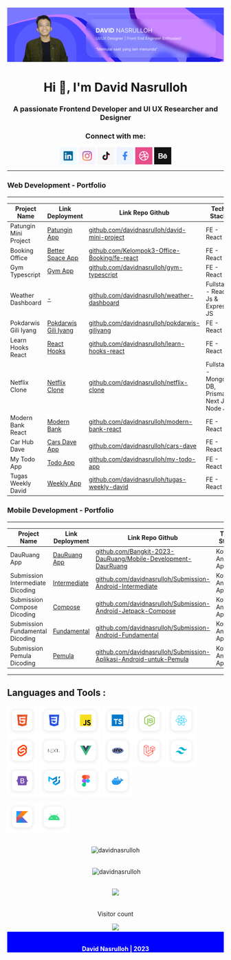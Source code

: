 ![file1](./img/davidHeader.jpg)

<h1 align="center">Hi 👋, I'm David Nasrulloh</h1>
<h3 align="center">A passionate Frontend Developer and UI UX Researcher and Designer</h3>

<h3 align="center">Connect with me:</h3>
<p align="center">
	<a href="https://linkedin.com/in/davidnasrulloh" target="blank"><img align="center" src="./img/icon-sosmed/linkedin.png" alt="davidnasrulloh" height="40" width="40" /></a>
	<a href="https://instagram.com/davidnasrulloh_" target="blank"><img align="center" src="./img/icon-sosmed/instagram.png" alt="davidnasrulloh_" height="40" width="40" /></a>
	<a href="https://www.tiktok.com/@davidnasrulloh" target="blank"><img align="center" src="./img/icon-sosmed/tiktok.png" alt="davidnasrulloh" height="40" width="40" /></a>
	<a href="https://www.facebook.com/nasrullohdavid/" target="blank"><img align="center" src="./img/icon-sosmed/facebook.png" alt="nasrullohdavid" height="40" width="40" /></a>
	<a href="https://dribbble.com/davidnasrulloh" target="blank"><img align="center" src="./img/icon-sosmed/dribble.png" alt="davidnasrulloh" height="40" width="40" /></a>
	<a href="https://www.behance.net/davidnasrulloh" target="blank"><img align="center" src="./img/icon-sosmed/behance.png" alt="davidnasrulloh" height="40" width="40" /></a>
</p>

---

### Web Development - Portfolio 

---

| Project Name          | Link Deployment                                                 | Link Repo Github                                                | Tech Stack 	                                             	|
| --------------------- | --------------------------------------------------------------- | --------------------------------------------------------------- | ----------------------------------------------------------------- |
| Patungin Mini Project | [Patungin App](https://patungin-miniproject-david.netlify.app/) | [github.com/davidnasrulloh/david-mini-project](https://github.com/davidnasrulloh/david-mini-project)          | FE - React Js 							|
| Booking Office        | [Better Space App](https://betterspace.netlify.app/)            | [github.com/Kelompok3-Office-Booking/fe-react](https://github.com/Kelompok3-Office-Booking/fe-react)          | FE - React Js 							|
| Gym Typescript        | [Gym App](https://belajar-typescript.netlify.app/)              | [github.com/davidnasrulloh/gym-typescript](https://github.com/davidnasrulloh/gym-typescript)              | FE - React Js 							|
| Weather Dashboard	| [-]()							          | [github.com/davidnasrulloh/weather-dashboard](https://github.com/davidnasrulloh/weather-dashboard)      	    | Fullstack - React Js & Express JS					|
| Pokdarwis Gili Iyang  | [Pokdarwis Gili Iyang](https://giliiyang-banraas.netlify.app)   | [github.com/davidnasrulloh/pokdarwis-giliyang](https://github.com/davidnasrulloh/pokdarwis-giliyang)          | FE - React Js 							|
| Learn Hooks React     | [React Hooks](https://learn-react-hooks-david.netlify.app/)     | [github.com/davidnasrulloh/learn-hooks-react](https://github.com/davidnasrulloh/learn-hooks-react)           | FE - React Js							|
| Netflix Clone         | [Netflix Clone](https://netflix-clone-david.vercel.app/)        | [github.com/davidnasrulloh/netflix-clone](https://github.com/davidnasrulloh/netflix-clone)               | Fullstack - Mongo DB, Prisma, Next Js, Node Js			|
| Modern Bank React     | [Modern Bank](https://modern-bank-david.netlify.app/)           | [github.com/davidnasrulloh/modern-bank-react](https://github.com/davidnasrulloh/modern-bank-react)           | FE - React Js 							|
| Car Hub Dave          | [Cars Dave App](https://cars-dave-nextjs.vercel.app/)           | [github.com/davidnasrulloh/cars-dave](https://github.com/davidnasrulloh/cars-dave)                   | FE - React Js 							|
| My Todo App           | [Todo App](https://todo-dave.netlify.app/)                      | [github.com/davidnasrulloh/my-todo-app](https://github.com/davidnasrulloh/my-todo-app)                 | FE - React Js 							|
| Tugas Weekly David    | [Weekly App](https://tugas-weekly-david.netlify.app/)           | [github.com/davidnasrulloh/tugas-weekly-david](https://github.com/davidnasrulloh/tugas-weekly-david)          | FE - React Js 							|	 


### Mobile Development - Portfolio 

---

| Project Name          | Link Deployment                                                 | Link Repo Github                                                | Tech Stack                                                      |
| --------------------- | --------------------------------------------------------------- | --------------------------------------------------------------- | --------------------------------------------------------------- |
| DauRuang App				| [DauRuang App](https://github.com/Bangkit-2023-DauRuang/Mobile-Development-DaurRuang/releases/tag/dauruang) 		| [github.com/Bangkit-2023-DauRuang/Mobile-Development-DaurRuang](https://github.com/Bangkit-2023-DauRuang/Mobile-Development-DaurRuang)         	| Kotlin - Android App           |
| Submission Intermediate Dicoding	| [Intermediate](https://github.com/davidnasrulloh/Submission-Android-Intermediate/releases/tag/v0.0.1) 		| [github.com/davidnasrulloh/Submission-Android-Intermediate](https://github.com/davidnasrulloh/Submission-Android-Intermediate)          		| Kotlin - Android App           |
| Submission Compose Dicoding		| [Compose](https://github.com/davidnasrulloh/Submission-Android-Jetpack-Compose/releases/tag/v1.0.0) 			| [github.com/davidnasrulloh/Submission-Android-Jetpack-Compose](https://github.com/davidnasrulloh/Submission-Android-Jetpack-Compose)          	| Kotlin - Android App           |
| Submission Fundamental Dicoding	| [Fundamental](https://github.com/davidnasrulloh/Submission-Android-Fundamental/releases/tag/v0.0.1) 			| [github.com/davidnasrulloh/Submission-Android-Fundamental](https://github.com/davidnasrulloh/Submission-Android-Fundamental)          		| Kotlin - Android App           |
| Submission Pemula Dicoding		| [Pemula](https://github.com/davidnasrulloh/Submission-Aplikasi-Android-untuk-Pemula/releases/tag/0.0.1) 		| [github.com/davidnasrulloh/Submission-Aplikasi-Android-untuk-Pemula](https://github.com/davidnasrulloh/Submission-Aplikasi-Android-untuk-Pemula)    	| Kotlin - Android App           |


----

## Languages and Tools :

<p align="left">
	<a href="#" target="blank"><img align="center" src="./img/icon-tech/html5.png" alt="davidnasrulloh" height="70" width="70" /></a>
	<a href="#" target="blank"><img align="center" src="./img/icon-tech/css.png" alt="davidnasrulloh" height="70" width="70" /></a>
	<a href="#" target="blank"><img align="center" src="./img/icon-tech/js.png" alt="davidnasrulloh" height="70" width="70" /></a>
	<a href="#" target="blank"><img align="center" src="./img/icon-tech/typescript.png" alt="davidnasrulloh" height="70" width="70" /></a>
	<a href="#" target="blank"><img align="center" src="./img/icon-tech/nodejs.png" alt="davidnasrulloh" height="70" width="70" /></a>
	<a href="#" target="blank"><img align="center" src="./img/icon-tech/reactjs.png" alt="davidnasrulloh" height="70" width="70" /></a>
	<a href="#" target="blank"><img align="center" src="./img/icon-tech/sveltejs.png" alt="davidnasrulloh" height="70" width="70" /></a>
	<a href="#" target="blank"><img align="center" src="./img/icon-tech/nextjs.png" alt="davidnasrulloh" height="70" width="70" /></a>
	<a href="#" target="blank"><img align="center" src="./img/icon-tech/vuejs.png" alt="davidnasrulloh" height="70" width="70" /></a>
	<a href="#" target="blank"><img align="center" src="./img/icon-tech/php.png" alt="davidnasrulloh" height="70" width="70" /></a>
	<a href="#" target="blank"><img align="center" src="./img/icon-tech/laravel.png" alt="davidnasrulloh" height="70" width="70" /></a>
	<a href="#" target="blank"><img align="center" src="./img/icon-tech/tailwind.png" alt="davidnasrulloh" height="70" width="70" /></a>
	<a href="#" target="blank"><img align="center" src="./img/icon-tech/bootstrap5.png" alt="davidnasrulloh" height="70" width="70" /></a>
	<a href="#" target="blank"><img align="center" src="./img/icon-tech/material-ui.png" alt="davidnasrulloh" height="70" width="70" /></a>
	<a href="#" target="blank"><img align="center" src="./img/icon-tech/figma.png" alt="davidnasrulloh" height="70" width="70" /></a>
	<a href="#" target="blank"><img align="center" src="./img/icon-tech/docker.png" alt="davidnasrulloh" height="70" width="70" /></a>
</p>

<p align="left">
	<a href="#" target="blank"><img align="center" src="./img/icon-tech/kotlin.png" alt="davidnasrulloh" height="70" width="70" /></a>
	<a href="#" target="blank"><img align="center" src="./img/icon-tech/android.png" alt="davidnasrulloh" height="70" width="70" /></a>
</p>

<div align="center"> <br/> <img align="center" src="https://github-readme-stats-eight-theta.vercel.app/api/top-langs?username=davidnasrulloh&show_icons=true&locale=en&layout=compact&theme=tokyonight" alt="davidnasrulloh" /></div>

<p align="center"> <br/> &nbsp;<img align="center" src="https://github-readme-stats-eight-theta.vercel.app/api?username=davidnasrulloh&show_icons=true&locale=en&theme=tokyonight" alt="davidnasrulloh" /></p>

<div align="center">
	<br/>
	<a href="https://github.com/davidnasrulloh">
	<img src="https://github-readme-streak-stats.herokuapp.com?user=davidnasrulloh&theme=dark&hide_border=true&border_radius=5&date_format=M%20j%5B%2C%20Y%5D"/>
	</a>
</div>

<div align="center"> 
	<br/>
	<p>Visitor count</p>
	<a href="https://github.com/davidnasrulloh">
  	<img src="https://profile-counter.glitch.me/davidnasrulloh/count.svg" />
	</a>
</div>

<div align="center" style="color: white; background-color: blue; font-weight: bold;" > 
	<br/>
	<p>David Nasrulloh | 2023</p>
</div>
